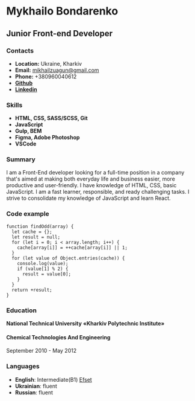 # Mykhailo Bondarenko
## Junior Front-end Developer
### Contacts
* **Location:** Ukraine, Kharkiv
* **Email:** mikhailzuagun@gmail.com
* **Phone:** +380960040612
*  [**Github**](https://github.com/Mykhailo-Bondarenko)
*  [**Linkedin**](https://linkedin.com/in/mykhailobondarenko)
### Skills
* **HTML, CSS, SASS/SCSS, Git**
* **JavaScript**
* **Gulp, BEM**
* **Figma, Adobe Photoshop**
* **VSCode**

### Summary
I am a Front-End developer looking for a full-time position in a company that's aimed at making both everyday life and business easier, more productive and user-friendly. I have knowledge of HTML, CSS, basic JavaScript. I am a fast learner, responsible, and ready challenging tasks. I strive to consolidate my knowledge of JavaScript and learn React.
### Code example
```
function findOdd(array) {
  let cache = {};
  let result = null;
  for (let i = 0; i < array.length; i++) {
    cache[array[i]] = ++cache[array[i]] || 1;
  }
  for (let value of Object.entries(cache)) {
    console.log(value);
    if (value[1] % 2) {
      result = value[0];
    }
  }
  return +result;
}
```
### Education
**National Technical University**
**«Kharkiv Polytechnic Institute»**
#### Chemical Technologies And Engineering
September 2010 - May 2012
### Languages
- **English**: Intermediate(B1) [Efset](https://www.efset.org/cert/YnuCZZ)
- **Ukrainian**: fluent
- **Russian**: fluent